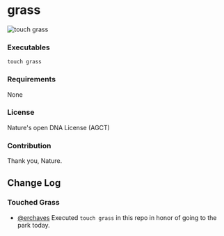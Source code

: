 # grass
<p>
  <img src="https://img.shields.io/badge/touch-grass-brightgreen" alt="touch grass" />
</p>

### Executables

`touch grass`


### Requirements

None


### License

Nature's open DNA License (AGCT)


### Contribution

Thank you, Nature.

## Change Log


### Touched Grass
- [@erchaves](https://github.com/erchaves)
  Executed `touch grass` in this repo in honor of going to the park today.
